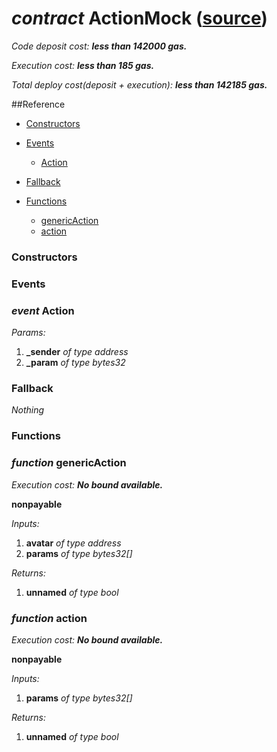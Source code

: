 # *contract* ActionMock ([source](https://github.com/daostack/daostack/tree/master/./contracts/test/ActionMock.sol))
*Code deposit cost: **less than 142000 gas.***

*Execution cost: **less than 185 gas.***

*Total deploy cost(deposit + execution): **less than 142185 gas.***

> 


##Reference
- [Constructors](#constructors)

- [Events](#events)
    - [Action](#event-action)
- [Fallback](#fallback)
- [Functions](#functions)
    - [genericAction](#function-genericaction)
    - [action](#function-action)
### Constructors

### Events
### *event* Action
*Params:*
1. **_sender** *of type address*
2. **_param** *of type bytes32*


### Fallback
*Nothing*
### Functions
### *function* genericAction

*Execution cost: **No bound available.***

**nonpayable**

*Inputs:*
1. **avatar** *of type address*
2. **params** *of type bytes32[]*

*Returns:*
1. **unnamed** *of type bool*


### *function* action

*Execution cost: **No bound available.***

**nonpayable**

*Inputs:*
1. **params** *of type bytes32[]*

*Returns:*
1. **unnamed** *of type bool*


